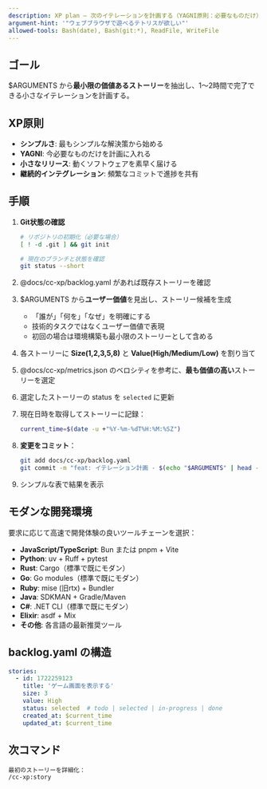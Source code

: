 ```yaml
---
description: XP plan – 次のイテレーションを計画する（YAGNI原則：必要なものだけ）
argument-hint: '"ウェブブラウザで遊べるテトリスが欲しい"'
allowed-tools: Bash(date), Bash(git:*), ReadFile, WriteFile
---
```


## ゴール

$ARGUMENTS から**最小限の価値あるストーリー**を抽出し、1〜2時間で完了できる小さなイテレーションを計画する。

## XP原則

- **シンプルさ**: 最もシンプルな解決策から始める
- **YAGNI**: 今必要なものだけを計画に入れる
- **小さなリリース**: 動くソフトウェアを素早く届ける
- **継続的インテグレーション**: 頻繁なコミットで進捗を共有

## 手順

1. **Git状態の確認**
   ```bash
   # リポジトリの初期化（必要な場合）
   [ ! -d .git ] && git init
   
   # 現在のブランチと状態を確認
   git status --short
   ```

2. @docs/cc-xp/backlog.yaml があれば既存ストーリーを確認

3. $ARGUMENTS から**ユーザー価値**を見出し、ストーリー候補を生成
   - 「誰が」「何を」「なぜ」を明確にする
   - 技術的タスクではなくユーザー価値で表現
   - 初回の場合は環境構築も最小限のストーリーとして含める

4. 各ストーリーに **Size(1,2,3,5,8)** と **Value(High/Medium/Low)** を割り当て

5. @docs/cc-xp/metrics.json のベロシティを参考に、**最も価値の高い**ストーリーを選定

6. 選定したストーリーの status を `selected` に更新

7. 現在日時を取得してストーリーに記録：
   ```bash
   current_time=$(date -u +"%Y-%m-%dT%H:%M:%SZ")
   ```

8. **変更をコミット**：
   ```bash
   git add docs/cc-xp/backlog.yaml
   git commit -m "feat: イテレーション計画 - $(echo "$ARGUMENTS" | head -c 50)..."
   ```

9. シンプルな表で結果を表示

## モダンな開発環境

要求に応じて高速で開発体験の良いツールチェーンを選択：

- **JavaScript/TypeScript**: Bun または pnpm + Vite
- **Python**: uv + Ruff + pytest
- **Rust**: Cargo（標準で既にモダン）
- **Go**: Go modules（標準で既にモダン）
- **Ruby**: mise (旧rtx) + Bundler
- **Java**: SDKMAN + Gradle/Maven
- **C#**: .NET CLI（標準で既にモダン）
- **Elixir**: asdf + Mix
- **その他**: 各言語の最新推奨ツール

## backlog.yaml の構造

```yaml
stories:
  - id: 1722259123
    title: 'ゲーム画面を表示する'
    size: 3
    value: High
    status: selected  # todo | selected | in-progress | done
    created_at: $current_time
    updated_at: $current_time
```

## 次コマンド

```text
最初のストーリーを詳細化：
/cc-xp:story
```
